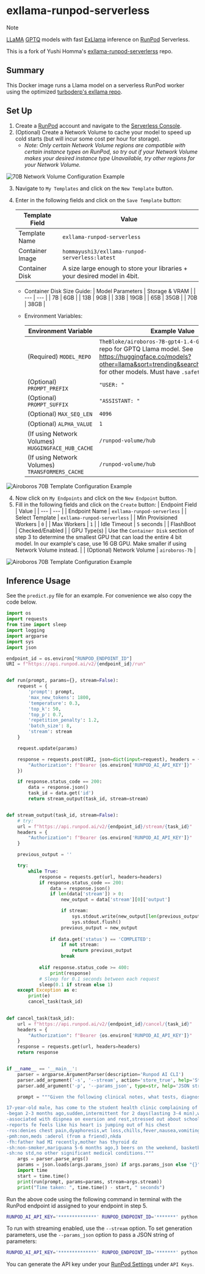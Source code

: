 # exllama-runpod-serverless

> [!NOTE]  
> [LLaMA](https://ai.facebook.com/blog/large-language-model-llama-meta-ai/)
> [GPTQ](https://arxiv.org/abs/2210.17323) models with fast
> [ExLlama](https://github.com/turboderp/exllama) inference on
> [RunPod](https://runpod.io?ref=2xxro4sy) Serverless.
> 
> This is  a fork of Yushi Homma's [exllama-runpod-serverlerss](
> https://github.com/hommayushi3/exllama-runpod-serverless) repo.

## Summary

This Docker image runs a Llama model on a serverless RunPod worker
using the optimized [turboderp's exllama repo](
https://github.com/turboderp/exllama).

## Set Up

1. Create a [RunPod](https://runpod.io?ref=2xxro4sy) account and
   navigate to the [Serverless Console](https://www.runpod.io/console/serverless).
2. (Optional) Create a Network Volume to cache your model to speed
   up cold starts (but will incur some cost per hour for storage).
    - *Note: Only certain Network Volume regions are compatible with certain instance types on RunPod, so try out if your Network Volume makes your desired instance type Unavailable, try other regions for your Network Volume.*

![70B Network Volume Configuration Example](artifacts/yh_runpod_network_volume_screenshot.png)

3. Navigate to `My Templates` and click on the `New Template` button.
4. Enter in the following fields and click on the `Save Template` button:

    | Template Field | Value |
    | --- | --- |
    | Template Name | `exllama-runpod-serverless` |
    | Container Image | `hommayushi3/exllama-runpod-serverless:latest` |
    | Container Disk | A size large enough to store your libraries + your desired model in 4bit. |

    - Container Disk Size Guide:
        | Model Parameters | Storage & VRAM |
        | --- | --- |
        | 7B | 6GB |
        | 13B | 9GB |
        | 33B | 19GB |
        | 65B | 35GB |
        | 70B | 38GB |

    - Environment Variables:

        | Environment Variable | Example Value |
        | --- | --- |
        | (Required) `MODEL_REPO` | `TheBloke/airoboros-7B-gpt4-1.4-GPTQ` or any other repo for GPTQ Llama model. See https://huggingface.co/models?other=llama&sort=trending&search=thebloke+gptq for other models. Must have `.safetensors` file(s). |
        | (Optional) `PROMPT_PREFIX` | `"USER: "` |
        | (Optional) `PROMPT_SUFFIX` | `"ASSISTANT: "` |
        | (Optional) `MAX_SEQ_LEN` | `4096` |
        | (Optional) `ALPHA_VALUE` | `1` |
        | (If using Network Volumes) `HUGGINGFACE_HUB_CACHE` | `/runpod-volume/hub` |
        | (If using Network Volumes) `TRANSFORMERS_CACHE` | `/runpod-volume/hub` |

![Airoboros 70B Template Configuration Example](artifacts/yh_airoboros_70b_template_screenshot.png)

4. Now click on `My Endpoints` and click on the `New Endpoint` button.
5. Fill in the following fields and click on the `Create` button:
    | Endpoint Field | Value |
    | --- | --- |
    | Endpoint Name | `exllama-runpod-serverless` |
    | Select Template | `exllama-runpod-serverless` |
    | Min Provisioned Workers | `0` |
    | Max Workers | `1` |
    | Idle Timeout | `5` seconds |
    | FlashBoot | Checked/Enabled |
    | GPU Type(s) | Use the `Container Disk` section of step 3 to determine the smallest GPU that can load the entire 4 bit model. In our example's case, use 16 GB GPU. Make smaller if using Network Volume instead. |
    | (Optional) Network Volume | `airoboros-7b` |

![Airoboros 70B Template Configuration Example](artifacts/yh_airoboros_70b_template_screenshot.png)

## Inference Usage

See the `predict.py` file for an example. For convenience we also copy the code below.

```py
import os
import requests
from time import sleep
import logging
import argparse
import sys
import json

endpoint_id = os.environ["RUNPOD_ENDPOINT_ID"]
URI = f"https://api.runpod.ai/v2/{endpoint_id}/run"


def run(prompt, params={}, stream=False):
    request = {
        'prompt': prompt,
        'max_new_tokens': 1800,
        'temperature': 0.3,
        'top_k': 50,
        'top_p': 0.7,
        'repetition_penalty': 1.2,
        'batch_size': 8,
        'stream': stream
    }

    request.update(params)

    response = requests.post(URI, json=dict(input=request), headers = {
        "Authorization": f"Bearer {os.environ['RUNPOD_AI_API_KEY']}"
    })

    if response.status_code == 200:
        data = response.json()
        task_id = data.get('id')
        return stream_output(task_id, stream=stream)


def stream_output(task_id, stream=False):
    # try:
    url = f"https://api.runpod.ai/v2/{endpoint_id}/stream/{task_id}"
    headers = {
        "Authorization": f"Bearer {os.environ['RUNPOD_AI_API_KEY']}"
    }

    previous_output = ''

    try:
        while True:
            response = requests.get(url, headers=headers)
            if response.status_code == 200:
                data = response.json()
                if len(data['stream']) > 0:
                    new_output = data['stream'][0]['output']

                    if stream:
                        sys.stdout.write(new_output[len(previous_output):])
                        sys.stdout.flush()
                    previous_output = new_output
                
                if data.get('status') == 'COMPLETED':
                    if not stream:
                        return previous_output
                    break
                    
            elif response.status_code >= 400:
                print(response)
            # Sleep for 0.1 seconds between each request
            sleep(0.1 if stream else 1)
    except Exception as e:
        print(e)
        cancel_task(task_id)
    

def cancel_task(task_id):
    url = f"https://api.runpod.ai/v2/{endpoint_id}/cancel/{task_id}"
    headers = {
        "Authorization": f"Bearer {os.environ['RUNPOD_AI_API_KEY']}"
    }
    response = requests.get(url, headers=headers)
    return response


if __name__ == '__main__':
    parser = argparse.ArgumentParser(description='Runpod AI CLI')
    parser.add_argument('-s', '--stream', action='store_true', help='Stream output')
    parser.add_argument('-p', '--params_json', type=str, help='JSON string of generation params')

    prompt = """Given the following clinical notes, what tests, diagnoses, and recommendations should the I give? Provide your answer as a detailed report with labeled sections "Diagnostic Tests", "Possible Diagnoses", and "Patient Recommendations".

17-year-old male, has come to the student health clinic complaining of heart pounding. Mr. Cleveland's mother has given verbal consent for a history, physical examination, and treatment
-began 2-3 months ago,sudden,intermittent for 2 days(lasting 3-4 min),worsening,non-allev/aggrav
-associated with dispnea on exersion and rest,stressed out about school
-reports fe feels like his heart is jumping out of his chest
-ros:denies chest pain,dyaphoresis,wt loss,chills,fever,nausea,vomiting,pedal edeam
-pmh:non,meds :aderol (from a friend),nkda
-fh:father had MI recently,mother has thyroid dz
-sh:non-smoker,mariguana 5-6 months ago,3 beers on the weekend, basketball at school
-sh:no std,no other significant medical conditions."""
    args = parser.parse_args()
    params = json.loads(args.params_json) if args.params_json else "{}"
    import time
    start = time.time()
    print(run(prompt, params=params, stream=args.stream))
    print("Time taken: ", time.time() - start, " seconds")
```

Run the above code using the following command in terminal with
the RunPod endpoint id assigned to your endpoint in step 5.

```bash
RUNPOD_AI_API_KEY='**************' RUNPOD_ENDPOINT_ID='*******' python predict.py
```

To run with streaming enabled, use the `--stream` option.
To set generation parameters, use the `--params_json` option
to pass a JSON string of parameters:

```bash
RUNPOD_AI_API_KEY='**************' RUNPOD_ENDPOINT_ID='*******' python predict.py --params_json '{"temperature": 0.3, "max_tokens": 1000, "prompt_prefix": "USER: ", "prompt_suffix": "ASSISTANT: "}'
```

You can generate the API key under your [RunPod Settings](
https://www.runpod.io/console/serverless/user/settings) under `API Keys`.

